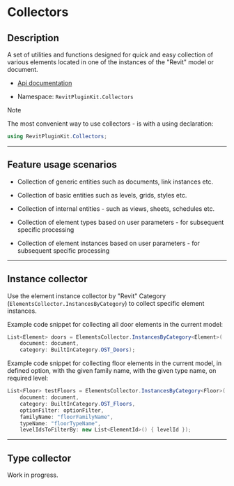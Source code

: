 
# Collectors

## Description

A set of utilities and functions designed for quick and easy collection of various elements located in one of the instances of the "Revit" model or document.

* [Api documentation](https://izchomatik.github.io/RevitPluginKit/api/RevitPluginKit.Collectors.html)

* Namespace: `RevitPluginKit.Collectors`

> [!NOTE]
>
> The most convenient way to use collectors - is with a using declaration:
>
> ```csharp
> using RevitPluginKit.Collectors;
> ```

***

## Feature usage scenarios

* Collection of generic entities such as documents, link instances etc.

* Collection of basic entities such as levels, grids, styles etc.

* Collection of internal entities - such as views, sheets, schedules etc.

* Collection of element types based on user parameters - for subsequent specific processing

* Collection of element instances based on user parameters - for subsequent specific processing

***

## Instance collector

Use the element instance collector by "Revit" Category (`ElementsCollector.InstancesByCategory`) to collect specific element instances.

Example code snippet for collecting all door elements in the current model:

```csharp
List<Element> doors = ElementsCollector.InstancesByCategory<Element>(
    document: document,
    category: BuiltInCategory.OST_Doors);
```

Example code snippet for collecting floor elements in the current model, in defined option, with the given family name, with the given type name, on required level:

```csharp
List<Floor> testFloors = ElementsCollector.InstancesByCategory<Floor>(
    document: document,
    category: BuiltInCategory.OST_Floors,
    optionFilter: optionFilter,
    familyName: "floorFamilyName",
    typeName: "floorTypeName",
    levelIdsToFilterBy: new List<ElementId>() { levelId });
```

***

## Type collector

Work in progress.
